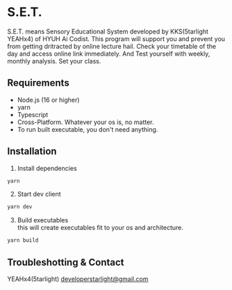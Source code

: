 # S.E.T.
S.E.T. means Sensory Educational System developed by KKS(5tarlight YEAHx4) of HYUH Ai Codist. This program will support you and prevent you from getting dritracted by online lecture hail. Check your timetable of the day and access online link immediately. And Test yourself with weekly, monthly analysis. Set your class.

## Requirements
- Node.js (16 or higher)
- yarn
- Typescript
- Cross-Platform. Whatever your os is, no matter.
- To run built executable, you don't need anything.

## Installation
1. Install dependencies
```bash
yarn
```

2. Start dev client
```bash
yarn dev
```

3. Build executables <br />
this will create executables fit to your os and architecture.
```bash
yarn build
```

## Troubleshotting & Contact
YEAHx4(5tarlight) <developerstarlight@gmail.com>
